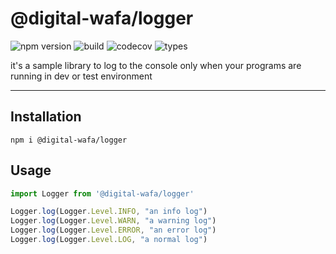 # @digital-wafa/logger
![npm version](https://img.shields.io/npm/v/@digital-wafa/logger)
![build](https://img.shields.io/travis/digital-wafa/logger/master)
![codecov](https://img.shields.io/codecov/c/github/digital-wafa/logger/master)
![types](https://img.shields.io/npm/types/typescript)

it's a sample library to log to the console only when your programs are running in dev or test environment


***

## Installation
```
npm i @digital-wafa/logger
```


## Usage
```javascript
import Logger from '@digital-wafa/logger'

Logger.log(Logger.Level.INFO, "an info log")
Logger.log(Logger.Level.WARN, "a warning log")
Logger.log(Logger.Level.ERROR, "an error log")
Logger.log(Logger.Level.LOG, "a normal log")

```
